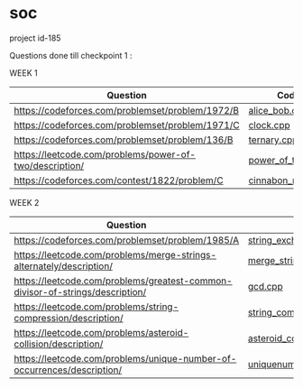 # soc

project id-185  

Questions done till checkpoint 1 :  

WEEK 1

| Question                                                                                              | Code                                     |
|-------------------------------------------------------------------------------------------------------|------------------------------------	   |
| <https://codeforces.com/problemset/problem/1972/B>                                                    | [alice_bob.cpp](alice_bob.cpp)     	   |
| <https://codeforces.com/problemset/problem/1971/C>                                                    | [clock.cpp](clock.cpp)             	   |
| <https://codeforces.com/problemset/problem/136/B>                                                     | [ternary.cpp](ternary.cpp)         	   |
| <https://leetcode.com/problems/power-of-two/description/>                                     	| [power_of_two.cpp](power_of_two.cpp)     |
| <https://codeforces.com/contest/1822/problem/C>                                                       | [cinnabon_rolls.cpp](cinnabon_rolls.cpp) |

WEEK 2

| Question                                                                                              | Code                              		       |
|-------------------------------------------------------------------------------------------------------|---------------------------------------	       |
| <https://codeforces.com/problemset/problem/1985/A>                                                  	| [string_exchange.cpp](string_exchange.cpp) 	       |
| <https://leetcode.com/problems/merge-strings-alternately/description/>           			| [merge_string.cpp](merge_string.cpp)      	       |
| <https://leetcode.com/problems/greatest-common-divisor-of-strings/description/> 			| [gcd.cpp](gcd.cpp)                      	       |
| <https://leetcode.com/problems/string-compression/description/>                         		| [string_compression.cpp](string_compression.cpp)     |
| <https://leetcode.com/problems/asteroid-collision/description/>                          		| [asteroid_collision.cpp](asteroid_collision.cpp)     |
| <https://leetcode.com/problems/unique-number-of-occurrences/description/>      			| [uniquenum_occurences.cpp](uniquenum_occurences.cpp) |

